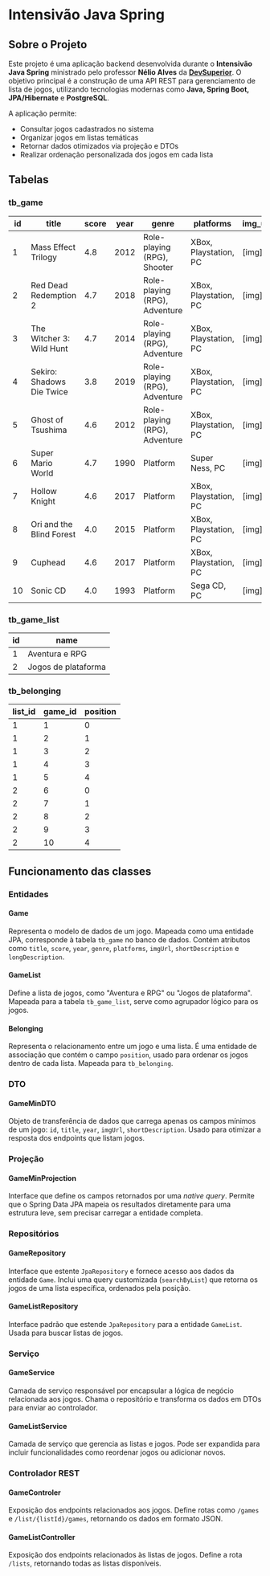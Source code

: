 # Intensivão Java Spring
## Sobre o Projeto
Este projeto é uma aplicação backend desenvolvida durante o **Intensivão Java Spring** ministrado pelo professor **Nélio Alves** da [**DevSuperior**](http://devsuperior.com.br/). O objetivo principal é a construção de uma API REST para gerenciamento de lista de jogos, utilizando tecnologias modernas como **Java, Spring Boot, JPA/Hibernate** e **PostgreSQL**.

A aplicação permite:
* Consultar jogos cadastrados no sistema
* Organizar jogos em listas temáticas
* Retornar dados otimizados via projeção e DTOs
* Realizar ordenação personalizada dos jogos em cada lista


## Tabelas
### tb_game
| id | title                    | score | year | genre                          | platforms              | img_url | short_description |
|----|--------------------------|-------|------|--------------------------------|------------------------|---------|-------------------|
| 1  | Mass Effect Trilogy      | 4.8   | 2012 | Role-playing (RPG), Shooter    | XBox, Playstation, PC | [img] | Lorem ipsum... |
| 2  | Red Dead Redemption 2    | 4.7   | 2018 | Role-playing (RPG), Adventure  | XBox, Playstation, PC | [img] | Lorem ipsum... |
| 3  | The Witcher 3: Wild Hunt | 4.7   | 2014 | Role-playing (RPG), Adventure  | XBox, Playstation, PC | [img] | Lorem ipsum... |
| 4  | Sekiro: Shadows Die Twice| 3.8   | 2019 | Role-playing (RPG), Adventure  | XBox, Playstation, PC | [img] | Lorem ipsum... |
| 5  | Ghost of Tsushima        | 4.6   | 2012 | Role-playing (RPG), Adventure  | XBox, Playstation, PC | [img] | Lorem ipsum... |
| 6  | Super Mario World        | 4.7   | 1990 | Platform                       | Super Ness, PC        | [img] | Lorem ipsum... |
| 7  | Hollow Knight            | 4.6   | 2017 | Platform                       | XBox, Playstation, PC | [img] | Lorem ipsum... |
| 8  | Ori and the Blind Forest | 4.0   | 2015 | Platform                       | XBox, Playstation, PC | [img] | Lorem ipsum... |
| 9  | Cuphead                  | 4.6   | 2017 | Platform                       | XBox, Playstation, PC | [img] | Lorem ipsum... |
| 10 | Sonic CD                 | 4.0   | 1993 | Platform                       | Sega CD, PC           | [img] | Lorem ipsum... |

### tb_game_list
| id | name                |
|----|---------------------|
| 1  | Aventura e RPG      |
| 2  | Jogos de plataforma |

### tb_belonging
| list_id | game_id | position |
|---------|---------|----------|
| 1       | 1       | 0        |
| 1       | 2       | 1        |
| 1       | 3       | 2        |
| 1       | 4       | 3        |
| 1       | 5       | 4        |
| 2       | 6       | 0        |
| 2       | 7       | 1        |
| 2       | 8       | 2        |
| 2       | 9       | 3        |
| 2       | 10      | 4        |

## Funcionamento das classes
### Entidades
#### Game
Representa o modelo de dados de um jogo. Mapeada como uma entidade JPA, corresponde à tabela `tb_game` no banco de dados. Contém atributos como `title`, `score`, `year`, `genre`, `platforms`, `imgUrl`, `shortDescription` e `longDescription`.

#### GameList
Define a lista de jogos, como "Aventura e RPG" ou "Jogos de plataforma". Mapeada para a tabela `tb_game_list`, serve como agrupador lógico para os jogos.

#### Belonging
Representa o relacionamento entre um jogo e uma lista. É uma entidade de associação que contém o campo `position`, usado para ordenar os jogos dentro de cada lista.
Mapeada para `tb_belonging`.

### DTO
#### GameMinDTO
Objeto de transferência de dados que carrega apenas os campos mínimos de um jogo: `id`, `title`, `year`, `imgUrl`, `shortDescription`. Usado para otimizar a resposta dos endpoints que listam jogos.

### Projeção
#### GameMinProjection
Interface que define os campos retornados por uma _native query_. Permite que o Spring Data JPA mapeia os resultados diretamente para uma estrutura leve, sem precisar carregar a entidade completa.

### Repositórios
#### GameRepository
Interface que estente `JpaRepository` e fornece acesso aos dados da entidade `Game`. Inclui uma query customizada (`searchByList`) que retorna os jogos de uma lista específica, ordenados pela posição.

#### GameListRepository
Interface padrão que estende `JpaRepository` para a entidade `GameList`. Usada para buscar listas de jogos.

### Serviço
#### GameService
Camada de serviço responsável por encapsular a lógica de negócio relacionada aos jogos. Chama o repositório e transforma os dados em DTOs para enviar ao controlador.

#### GameListService
Camada de serviço que gerencia as listas e jogos. Pode ser expandida para incluir funcionalidades como reordenar jogos ou adicionar novos.

### Controlador REST
#### GameControler
Exposição dos endpoints relacionados aos jogos. Define rotas como `/games` e `/list/{listId}/games`, retornando os dados em formato JSON.

#### GameListController
Exposição dos endpoints relacionados às listas de jogos. Define a rota `/lists`, retornando todas as listas disponíveis.